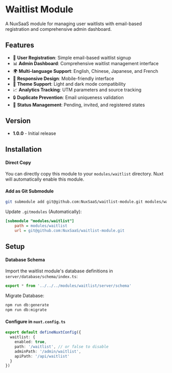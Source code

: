 # Waitlist Module

A NuxSaaS module for managing user waitlists with email-based registration and comprehensive admin dashboard.

## Features

- 🚀 **User Registration**: Simple email-based waitlist signup
- 📊 **Admin Dashboard**: Comprehensive waitlist management interface
- 🌍 **Multi-language Support**: English, Chinese, Japanese, and French
- 📱 **Responsive Design**: Mobile-friendly interface
- 🎨 **Theme Support**: Light and dark mode compatibility
- 📈 **Analytics Tracking**: UTM parameters and source tracking
- 🔒 **Duplicate Prevention**: Email uniqueness validation
- 📧 **Status Management**: Pending, invited, and registered states

## Version
- **1.0.0** - Initial release

## Installation

#### Direct Copy
You can directly copy this module to your `modules/waitlist` directory. Nuxt will automatically enable this module. 

#### Add as Git Submodule
```bash
git submodule add git@github.com:NuxSaaS/waitlist-module.git modules/waitlist
```

Update `.gitmodules` (Automatically):
```ini
[submodule "modules/waitlist"]
	path = modules/waitlist
	url = git@github.com:NuxSaaS/waitlist-module.git
```

## Setup

#### Database Schema

Import the waitlist module's database definitions in `server/database/schema/index.ts`:
```ts
export * from '../../../modules/waitlist/server/schema'
```

Migrate Database:
```bash
npm run db:generate
npm run db:migrate
```

#### Configure in `nuxt.config.ts`

```ts
export default defineNuxtConfig({
  waitlist: {
    enabled: true,
    path: '/waitlist', // or false to disable
    adminPath: '/admin/waitlist',
    apiPath: '/api/waitlist'
  }
})
```
